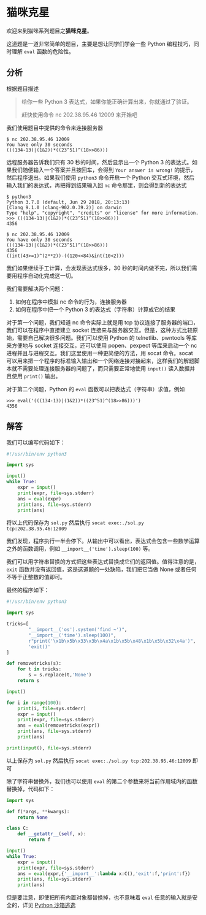 # 猫咪克星

欢迎来到猫咪系列题目之**猫咪克星**。

这道题是一道非常简单的题目，主要是想让同学们学会一些 Python 编程技巧，同时理解 `eval` 函数的危险性。

## 分析

根据题目描述

> 给你一些 Python 3 表达式，如果你能正确计算出来，你就通过了验证。
>
> 赶快使用命令 nc 202.38.95.46 12009 来开始吧

我们使用题目中提供的命令来连接服务器

```
$ nc 202.38.95.46 12009
You have only 30 seconds
(((134-13)|(1&2))*((23^51)^(18>>86)))
```

远程服务器告诉我们只有 30 秒的时间，然后显示出一个 Python 3 的表达式。如果我们随便输入一个答案并且按回车，会得到 `Your answer is wrong!` 的提示，然后程序退出。如果我们使用 `python3` 命令开启一个 Python 交互式环境，然后输入我们的表达式，再把得到结果输入回 `nc` 命令那里，则会得到新的表达式

```
$ python3
Python 3.7.0 (default, Jun 29 2018, 20:13:13)
[Clang 9.1.0 (clang-902.0.39.2)] on darwin
Type "help", "copyright", "credits" or "license" for more information.
>>> (((134-13)|(1&2))*((23^51)^(18>>86)))
4356
```

```
$ nc 202.38.95.46 12009
You have only 30 seconds
(((134-13)|(1&2))*((23^51)^(18>>86)))
4356
((int(43>=1)^(2**2))-((120<<84)&int(10<2)))
```

我们如果继续手工计算，会发现表达式很多，30 秒的时间内做不完，所以我们需要用程序自动化完成这一切。

我们需要解决两个问题：

1. 如何在程序中模拟 nc 命令的行为，连接服务器
2. 如何在程序中把一个 Python 3 的表达式（字符串）计算成它的结果

对于第一个问题，我们知道 nc 命令实际上就是用 tcp 协议连接了服务器的端口，我们可以在程序中直接建立 socket 连接来与服务器交互。但是，这种方式比较原始，需要自己解决很多问题。我们可以使用 Python 的 telnetlib、pwntools 等库来方便地与 socket 连接交互，还可以使用 popen、pexpect 等库来启动一个 nc 进程并且与进程交互。我们这里使用一种更简便的方法，用 socat 命令。socat 可以用来把一个程序的标准输入输出和一个网络连接对接起来，这样我们的解题脚本就不需要处理连接服务器的问题了，而只需要正常地使用 `input()` 读入数据并且使用 `print()` 输出。

对于第二个问题，Python 的 `eval` 函数可以把表达式（字符串）求值，例如

```
>>> eval('(((134-13)|(1&2))*((23^51)^(18>>86)))')
4356
```

## 解答

我们可以编写代码如下：

```python
#!/usr/bin/env python3

import sys

input()
while True:
    expr = input()
    print(expr, file=sys.stderr)
    ans = eval(expr)
    print(ans, file=sys.stderr)
    print(ans)
```

将以上代码保存为 `sol.py` 然后执行 `socat exec:./sol.py tcp:202.38.95.46:12009`

我们发现，程序执行一半会停下。从输出中可以看出，表达式会包含一些数学运算之外的函数调用，例如 `__import__('time').sleep(100)` 等。

我们可以用字符串替换的方式把这些表达式替换成它们的返回值。值得注意的是，`exit` 函数并没有返回值，这是这道题的一处缺陷，我们把它当做 None 或者任何不等于正整数的值即可。

最终的程序如下：

```python
#!/usr/bin/env python3

import sys

tricks=[
        "__import__('os').system('find ~')",
        "__import__('time').sleep(100)",
        r"print('\x1b\x5b\x33\x3b\x4a\x1b\x5b\x48\x1b\x5b\x32\x4a')",
        'exit()'
]

def removetricks(s):
    for t in tricks:
        s = s.replace(t,'None')
    return s

input()

for i in range(100):
    print(i, file=sys.stderr)
    expr = input()
    print(expr, file=sys.stderr)
    ans = eval(removetricks(expr))
    print(ans, file=sys.stderr)
    print(ans)

print(input(), file=sys.stderr)
```

以上保存为 `sol.py` 然后执行 `socat exec:./sol.py tcp:202.38.95.46:12009` 即可

除了字符串替换外，我们也可以使用 `eval` 的第二个参数来将当前作用域内的函数替换掉，代码如下：

```python
import sys

def f(*args, **kwargs):
    return None

class C:
    def __getattr__(self, x):
        return f

input()
while True:
    expr = input()
    print(expr, file=sys.stderr)
    ans = eval(expr,{'__import__':lambda x:C(),'exit':f,'print':f})
    print(ans, file=sys.stderr)
    print(ans)
```

但是要注意，即使把所有内置对象都替换掉，也不意味着 `eval` 任意的输入就是安全的，详见 [Python 沙箱逃逸](https://ctf-wiki.github.io/ctf-wiki/pwn/linux/sandbox/python-sandbox-escape/)
